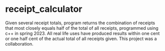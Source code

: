 # receipt_calculator
Given several receipt totals, program returns the combination of receipts that most closely equals half of the total of all receipts, programmed using c++ in spring 2023.
All real life uses have produced results within one cent or one half cent of the actual total of all receipts given.
This project was a collaboration.
